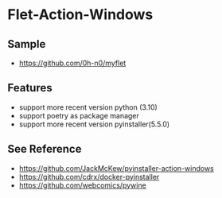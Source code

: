 # Flet-Action-Windows

## Sample

* https://github.com/0h-n0/myflet

## Features

* support more recent version python (3.10)
* support poetry as package manager
* support more recent version pyinstaller(5.5.0)


## See Reference
* https://github.com/JackMcKew/pyinstaller-action-windows
* https://github.com/cdrx/docker-pyinstaller
* https://github.com/webcomics/pywine
